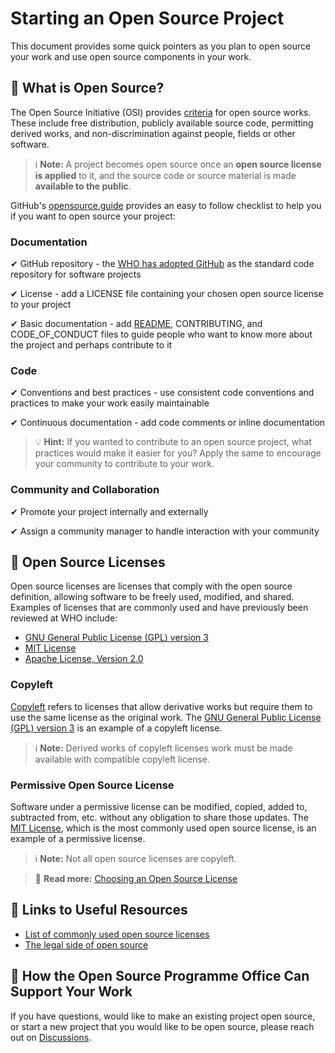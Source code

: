 # Starting an Open Source Project

This document provides some quick pointers as you plan to open source your work and use open source components in your work.

## 🤔 What is Open Source? 

The Open Source Initiative (OSI) provides [criteria](https://opensource.org/osd) for open source works. These include free distribution, publicly available source code, permitting derived works, and non-discrimination against people, fields or other software.

> ℹ **Note:** A project becomes open source once an **open source license is applied** to it, and the source code or source material is made **available to the public**.

GitHub's [opensource.guide](https://opensource.guide/starting-a-project/) provides an easy to follow checklist to help you if you want to open source your project:

### Documentation

✔ GitHub repository - the [WHO has adopted GitHub](new_github_repo.md) as the standard code repository for software projects

✔ License - add a LICENSE file containing your chosen open source license to your project

✔ Basic documentation - add [README](sample_readme.md), CONTRIBUTING, and CODE_OF_CONDUCT files to guide people who want to know more about the project and perhaps contribute to it

### Code

✔ Conventions and best practices - use consistent code conventions and practices to make your work easily maintainable 

✔ Continuous documentation - add code comments or inline documentation

> 💡 **Hint:** If you wanted to contribute to an open source project, what practices would make it easier for you? Apply the same to encourage your community to contribute to your work.

### Community and Collaboration

✔ Promote your project internally and externally

✔ Assign a community manager to handle interaction with your community

## 📄 Open Source Licenses 

Open source licenses are licenses that comply with the open source definition, allowing software to be freely used, modified, and shared. Examples of licenses that are commonly used and have previously been reviewed at WHO include:

- [GNU General Public License (GPL) version 3](https://www.gnu.org/licenses/gpl-3.0.html) 
- [MIT License](https://mit-license.org/)
- [Apache License, Version 2.0](https://httpd.apache.org/docs/2.4/license.html)

### Copyleft 

[Copyleft](https://opensource.org/faq#copyleft) refers to licenses that allow derivative works but require them to use the same license as the original work. The [GNU General Public License (GPL) version 3](https://www.gnu.org/licenses/gpl-3.0.html) is an example of a copyleft license.

> ℹ **Note:** Derived works of copyleft licenses work must be made available with compatible copyleft license.

### Permissive Open Source License 

Software under a permissive license can be modified, copied, added to, subtracted from, etc. without any obligation to share those updates. The [MIT License](https://mit-license.org/), which is the most commonly used open source license, is an example of a permissive license.

> ℹ **Note:** Not all open source licenses are copyleft.

> 📖 **Read more:** [Choosing an Open Source License](choosing_a_license.md)

## 🔗 Links to Useful Resources

- [List of commonly used open source licenses](https://opensource.org/licenses)
- [The legal side of open source](https://opensource.guide/legal/)

## 💬 How the Open Source Programme Office Can Support Your Work

If you have questions, would like to make an existing project open source, or start a new project that you would like to be open source, please reach out on [Discussions](https://github.com/WorldHealthOrganization/open-source-communication-channel/discussions).
